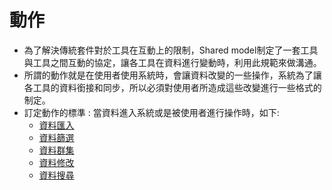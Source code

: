 # 動作

* 為了解決傳統套件對於工具在互動上的限制，Shared model制定了一套工具與工具之間互動的協定，讓各工具在資料進行變動時，利用此規範來做溝通。
* 所謂的動作就是在使用者使用系統時，會讓資料改變的一些操作，系統為了讓各工具的資料銜接和同步，所以必須對使用者所造成這些改變進行一些格式的制定。
* 訂定動作的標準 : 當資料進入系統或是被使用者進行操作時，如下:
  * [資料匯入](import.md)
  * [資料篩選](filter/)
  * [資料群集](cluster/)
  * [資料修改](edit.md)
  * [資料搜尋](search.md)



